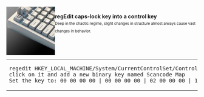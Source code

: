 <img src="./src/assets/images/logo/logo256.png" height="128" align="left" valign="top"
  alt="windows command to regEdit capsLock" />
<br>
<b>regEdit caps-lock key into a control key</b><br>
<sup><sub>
Deep in the chaotic regime, slight changes in structure almost always cause vast changes in behavior.
</sub></sup>
<br><br><br><br>

<table>
<tr><td>
<pre>
regedit HKEY_LOCAL_MACHINE/System/CurrentControlSet/Control/keyboard layout
click on it and add a new binary key named Scancode Map
Set the key to: 00 00 00 00 | 00 00 00 00 | 02 00 00 00 | 1D 00 3A 00 | 00 00 00 00
</pre>
</td></tr>
</table>
